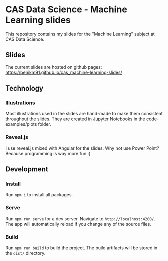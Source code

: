 # CAS Data Science - Machine Learning slides

This repository contains my slides for the "Machine Learning" subject at CAS Data Science.

## Slides

The current slides are hosted on github pages: https://benikm91.github.io/cas_machine-learning-slides/

## Technology

### Illustrations

Most illustrations used in the slides are hand-made to make them consistent throughout the slides. They are created in Jupyter Notebooks in the code-examples/plots folder.

### Reveal.js

I use reveal.js mixed with Angular for the slides. Why not use Power Point? Because programming is way more fun :)

## Development

### Install

Run `npm i` to install all packages.

### Serve

Run `npm run serve` for a dev server. Navigate to `http://localhost:4200/`. The app will automatically reload if you change any of the source files.

### Build

Run `npm run build` to build the project. The build artifacts will be stored in the `dist/` directory.
